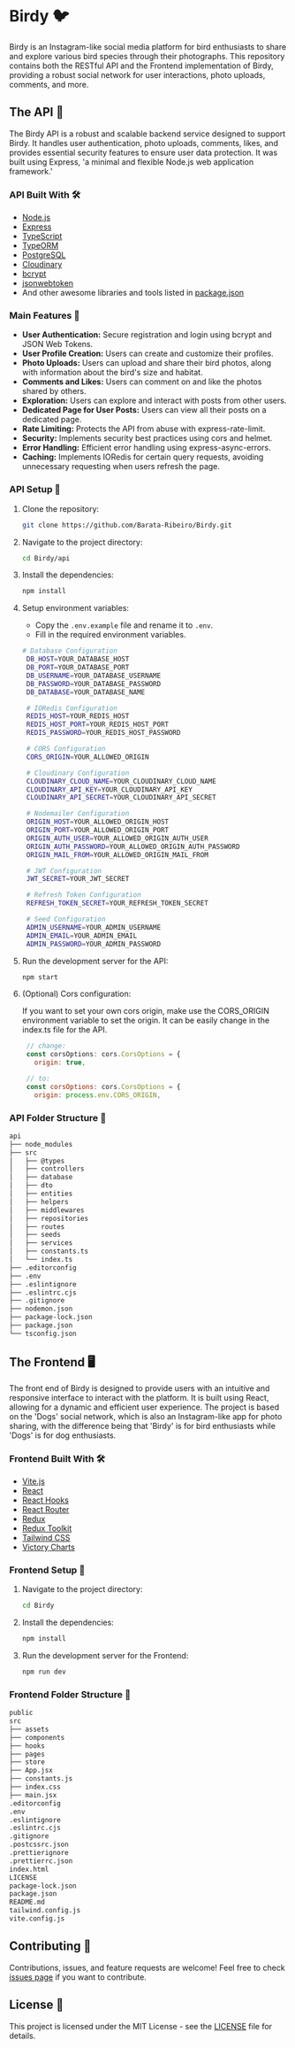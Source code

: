 # Birdy 🐦

Birdy is an Instagram-like social media platform for bird enthusiasts to share and explore various bird species through their photographs. This repository contains both the RESTful API and the Frontend implementation of Birdy, providing a robust social network for user interactions, photo uploads, comments, and more.

## The API 📝

The Birdy API is a robust and scalable backend service designed to support Birdy. It handles user authentication, photo uploads, comments, likes, and provides essential security features to ensure user data protection. It was built using Express, 'a minimal and flexible Node.js web application framework.'

### API Built With 🛠️

- [Node.js](https://nodejs.org/)
- [Express](https://expressjs.com/)
- [TypeScript](https://www.typescriptlang.org/)
- [TypeORM](https://typeorm.io/)
- [PostgreSQL](https://www.postgresql.org/)
- [Cloudinary](https://cloudinary.com/)
- [bcrypt](https://www.npmjs.com/package/bcrypt)
- [jsonwebtoken](https://www.npmjs.com/package/jsonwebtoken)
- And other awesome libraries and tools listed in [package.json](./api/package.json)

### Main Features 🌟

- **User Authentication:** Secure registration and login using bcrypt and JSON Web Tokens.
- **User Profile Creation:** Users can create and customize their profiles.
- **Photo Uploads:** Users can upload and share their bird photos, along with information about the bird's size and habitat.
- **Comments and Likes:** Users can comment on and like the photos shared by others.
- **Exploration:** Users can explore and interact with posts from other users.
- **Dedicated Page for User Posts:** Users can view all their posts on a dedicated page.
- **Rate Limiting:** Protects the API from abuse with express-rate-limit.
- **Security:** Implements security best practices using cors and helmet.
- **Error Handling:** Efficient error handling using express-async-errors.
- **Caching:** Implements IORedis for certain query requests, avoiding unnecessary requesting when users refresh the page.

### API Setup 🚀

1. Clone the repository:

   ```bash
   git clone https://github.com/Barata-Ribeiro/Birdy.git
   ```

2. Navigate to the project directory:

   ```bash
   cd Birdy/api
   ```

3. Install the dependencies:

   ```bash
   npm install
   ```

4. Setup environment variables:

   - Copy the `.env.example` file and rename it to `.env`.
   - Fill in the required environment variables.

   ```bash
   # Database Configuration
    DB_HOST=YOUR_DATABASE_HOST
    DB_PORT=YOUR_DATABASE_PORT
    DB_USERNAME=YOUR_DATABASE_USERNAME
    DB_PASSWORD=YOUR_DATABASE_PASSWORD
    DB_DATABASE=YOUR_DATABASE_NAME

    # IORedis Configuration
    REDIS_HOST=YOUR_REDIS_HOST
    REDIS_HOST_PORT=YOUR_REDIS_HOST_PORT
    REDIS_PASSWORD=YOUR_REDIS_HOST_PASSWORD

    # CORS Configuration
    CORS_ORIGIN=YOUR_ALLOWED_ORIGIN

    # Cloudinary Configuration
    CLOUDINARY_CLOUD_NAME=YOUR_CLOUDINARY_CLOUD_NAME
    CLOUDINARY_API_KEY=YOUR_CLOUDINARY_API_KEY
    CLOUDINARY_API_SECRET=YOUR_CLOUDINARY_API_SECRET

    # Nodemailer Configuration
    ORIGIN_HOST=YOUR_ALLOWED_ORIGIN_HOST
    ORIGIN_PORT=YOUR_ALLOWED_ORIGIN_PORT
    ORIGIN_AUTH_USER=YOUR_ALLOWED_ORIGIN_AUTH_USER
    ORIGIN_AUTH_PASSWORD=YOUR_ALLOWED_ORIGIN_AUTH_PASSWORD
    ORIGIN_MAIL_FROM=YOUR_ALLOWED_ORIGIN_MAIL_FROM

    # JWT Configuration
    JWT_SECRET=YOUR_JWT_SECRET

    # Refresh Token Configuration
    REFRESH_TOKEN_SECRET=YOUR_REFRESH_TOKEN_SECRET

    # Seed Configuration
    ADMIN_USERNAME=YOUR_ADMIN_USERNAME
    ADMIN_EMAIL=YOUR_ADMIN_EMAIL
    ADMIN_PASSWORD=YOUR_ADMIN_PASSWORD
   ```

5. Run the development server for the API:

   ```bash
   npm start
   ```

6. (Optional) Cors configuration:

   If you want to set your own cors origin, make use the CORS_ORIGIN environment variable to set the origin. It can be easily change in the index.ts file for the API.

   ```javascript
    // change:
    const corsOptions: cors.CorsOptions = {
      origin: true,

    // to:
    const corsOptions: cors.CorsOptions = {
      origin: process.env.CORS_ORIGIN,
   ```

### API Folder Structure 📂

```sh
api
├── node_modules
├── src
│   ├── @types
│   ├── controllers
│   ├── database
│   ├── dto
│   ├── entities
│   ├── helpers
│   ├── middlewares
│   ├── repositories
│   ├── routes
│   ├── seeds
│   ├── services
│   ├── constants.ts
│   └── index.ts
├── .editorconfig
├── .env
├── .eslintignore
├── .eslintrc.cjs
├── .gitignore
├── nodemon.json
├── package-lock.json
├── package.json
└── tsconfig.json
```

## The Frontend 🖥️

The front end of Birdy is designed to provide users with an intuitive and responsive interface to interact with the platform. It is built using React, allowing for a dynamic and efficient user experience. The project is based on the 'Dogs' social network, which is also an Instagram-like app for photo sharing, with the difference being that 'Birdy' is for bird enthusiasts while 'Dogs' is for dog enthusiasts.

### Frontend Built With 🛠️

- [Vite.js](https://vitejs.dev/)
- [React](https://reactjs.org/)
- [React Hooks](https://reactjs.org/docs/hooks-intro.html)
- [React Router](https://reactrouter.com/en/main)
- [Redux](https://redux.js.org/)
- [Redux Toolkit](https://redux-toolkit.js.org/)
- [Tailwind CSS](https://tailwindcss.com/)
- [Victory Charts](https://formidable.com/open-source/victory/)

### Frontend Setup 🚀

1. Navigate to the project directory:

   ```bash
   cd Birdy
   ```

2. Install the dependencies:

   ```bash
   npm install
   ```

3. Run the development server for the Frontend:

   ```bash
   npm run dev
   ```

### Frontend Folder Structure 📂

```sh
public
src
├── assets
├── components
├── hooks
├── pages
├── store
├── App.jsx
├── constants.js
├── index.css
├── main.jsx
.editorconfig
.env
.eslintignore
.eslintrc.cjs
.gitignore
.postcssrc.json
.prettierignore
.prettierrc.json
index.html
LICENSE
package-lock.json
package.json
README.md
tailwind.config.js
vite.config.js
```

## Contributing 🤝

Contributions, issues, and feature requests are welcome! Feel free to check [issues page](https://github.com/Barata-Ribeiro/Birdy/issues) if you want to contribute.

## License 📄

This project is licensed under the MIT License - see the [LICENSE](LICENSE) file for details.
